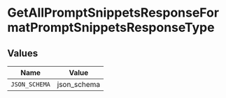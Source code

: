 # GetAllPromptSnippetsResponseFormatPromptSnippetsResponseType


## Values

| Name          | Value         |
| ------------- | ------------- |
| `JSON_SCHEMA` | json_schema   |